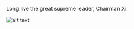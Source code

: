 Long live the great supreme leader, Chairman Xi.

![alt text](https://webapi.project-syndicate.org/library/c57db9a7dca9d4f4ea9f010654c4b763.2-1-super.1.jpg)
